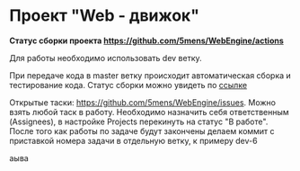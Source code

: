 # Проект "Web - движок"

<b>Статус сборки проекта https://github.com/5mens/WebEngine/actions</b>

Для работы необходимо использовать dev ветку.

При передаче кода в master ветку происходит автоматическая сборка и тестирование кода. Статус сборки можно увидеть по <a href = "https://github.com/5mens/WebEngine/actions">ссылке</a>

Открытые таски: https://github.com/5mens/WebEngine/issues. Можно взять любой таск в работу. Необходимо назначить себя ответственным (Assignees), в настройке Projects перекинуть на статус "В работе". После того как работы по задаче будут закончены делаем коммит с приставкой номера задачи в отдельную ветку, к примеру dev-6



аыва
